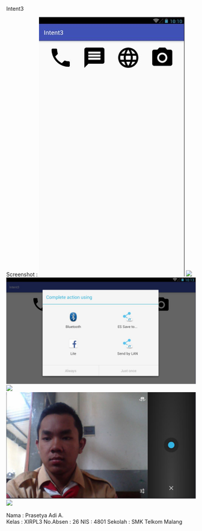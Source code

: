 Intent3

Screenshot : 
![](https://github.com/Isolasim4n/Intent3/blob/master/Intent3-a.JPG)
![](https://github.com/Isolasim4n/Intent1/blob/master/Intent3-b.JPG)
![](https://github.com/Isolasim4n/Intent3/blob/master/Intent3-c.JPG)
![](https://github.com/Isolasim4n/Intent1/blob/master/Intent3-d.JPG)
![](https://github.com/Isolasim4n/Intent3/blob/master/Intent3-e.JPG)
![](https://github.com/Isolasim4n/Intent1/blob/master/Intent3-f.JPG)

Nama      : Prasetya Adi A.  
Kelas     : XIRPL3 
No.Absen  : 26
NIS       : 4801
Sekolah   : SMK Telkom Malang
